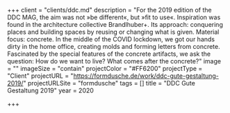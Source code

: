 +++
client = "clients/ddc.md"
description = "For the 2019 edition of the DDC MAG, the aim was not »be different«, but »fit to use«. Inspiration was found in the architecture collective Brandlhuber+. Its approach: conquering places and building spaces by reusing or changing what is given. Material focus: concrete. In the middle of the COVID lockdown, we got our hands dirty in the home office, creating molds and forming letters from concrete. Fascinated by the special features of the concrete artifacts, we ask the question: How do we want to live? What comes after the concrete?"
image = ""
imageSize = "contain"
projectColor = "#FF6200"
projectType = "Client"
projectURL = "https://formdusche.de/work/ddc-gute-gestaltung-2019/"
projectURLSite = "formdusche"
tags = []
title = "DDC Gute Gestaltung 2019"
year = 2020

+++
